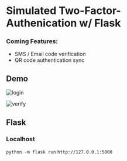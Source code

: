 # Simulated Two-Factor-Authenication w/ Flask

### Coming Features:
- SMS / Email code verification
- QR code authentication sync

## Demo
![login](https://github.com/user-attachments/assets/aee32a0c-331a-4e05-98e6-580737d389eb)

![verify](https://github.com/user-attachments/assets/d166b7cb-fa55-4a34-9b78-a8ede86f2c05)

## Flask
### Localhost
```python -m flask run```
```http://127.0.0.1:5000```
